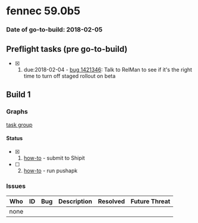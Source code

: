 # fennec 59.0b5

### Date of go-to-build: 2018-02-05

## Preflight tasks (pre go-to-build)
- [x] 1. due:2018-02-04 - [bug 1421346](https://bugzil.la/1421346): Talk to RelMan to see if it's the right time to turn off staged rollout on beta

## Build 1  

### Graphs
[task group](https://tools.taskcluster.net/push-inspector/#/H0yyFcMGT2K21YvWZ0zMAQ)


#### Status
- [x] 1.  [how-to](https://wiki.mozilla.org/Release:Release_Automation_on_Mercurial:Starting_a_Release#Submit_to_Ship_It)  - submit to Shipit
- [ ] 2.  [how-to](https://github.com/mozilla-releng/releasewarrior-2.0/wiki/Push-to-Google-Play#what-to-do)  - run pushapk

### Issues
| Who                 | ID               | Bug                                                                 | Description                | Resolved                | Future Threat                |
| ------------------- | ---------------- | ------------------------------------------------------------------- | -------------------------- | ----------------------- | ---------------------------- |
| none | | | | | |

